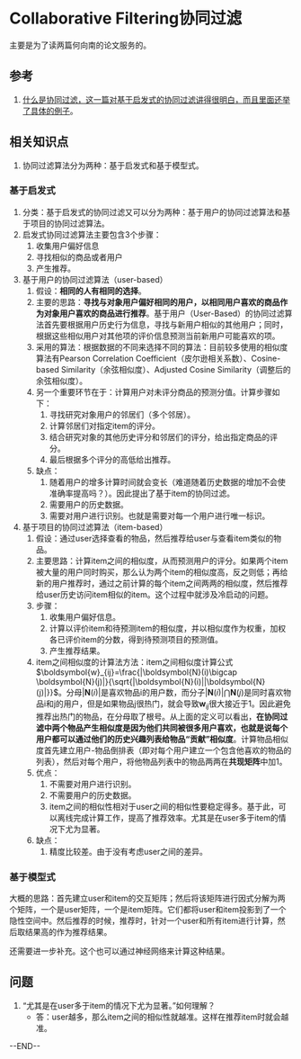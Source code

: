 # Collaborative Filtering协同过滤

主要是为了读两篇何向南的论文服务的。

## 参考

1. [什么是协同过滤，这一篇对基于启发式的协同过滤讲得很明白，而且里面还举了具体的例子](https://www.jianshu.com/p/5463ab162a58)。

## 相关知识点

1. 协同过滤算法分为两种：基于启发式和基于模型式。

### 基于启发式

1. 分类：基于启发式的协同过滤又可以分为两种：基于用户的协同过滤算法和基于项目的协同过滤算法。
2. 启发式协同过滤算法主要包含3个步骤：
   1. 收集用户偏好信息
   2. 寻找相似的商品或者用户
   3. 产生推荐。
3. 基于用户的协同过滤算法（user-based）
   1. 假设：**相同的人有相同的选择**。
   2. 主要的思路：**寻找与对象用户偏好相同的用户，以相同用户喜欢的商品作为对象用户喜欢的商品进行推荐**。基于用户（User-Based）的协同过滤算法首先要根据用户历史行为信息，寻找与新用户相似的其他用户；同时，根据这些相似用户对其他项的评价信息预测当前新用户可能喜欢的项。
   3. 采用的算法：根据数据的不同来选择不同的算法：目前较多使用的相似度算法有Pearson Correlation Coefficient（皮尔逊相关系数）、Cosine-based Similarity（余弦相似度）、Adjusted Cosine Similarity（调整后的余弦相似度）。
   4. 另一个重要环节在于：计算用户对未评分商品的预测分值。计算步骤如下：
      1. 寻找研究对象用户的邻居们（多个邻居）。
      2. 计算邻居们对指定item的评分。
      3. 结合研究对象的其他历史评分和邻居们的评分，给出指定商品的评分。
      4. 最后根据多个评分的高低给出推荐。
   5. 缺点：
      1. 随着用户的增多计算时间就会变长（难道随着历史数据的增加不会使准确率提高吗？）。因此提出了基于item的协同过滤。
      2. 需要用户的历史数据。
      3. 需要对用户进行识别。也就是需要对每一个用户进行唯一标识。
4. 基于项目的协同过滤算法（item-based）
   1. 假设：通过user选择查看的物品，然后推荐给user与查看item类似的物品。
   2. 主要思路：计算item之间的相似度，从而预测用户的评分。如果两个item被大量的用户同时购买，那么认为两个item的相似度高，反之则低；再给新的用户推荐时，通过之前计算的每个item之间两两的相似度，然后推荐给user历史访问item相似的item。这个过程中就涉及冷启动的问题。
   3. 步骤：
      1. 收集用户偏好信息。
      2. 计算以评价item和待预测item的相似度，并以相似度作为权重，加权各已评价item的分数，得到待预测项目的预测值。
      3. 产生推荐结果。
   4. item之间相似度的计算法方法：item之间相似度计算公式$\boldsymbol{w}_{ij}=\frac{|\boldsymbol{N}(i)\bigcap \boldsymbol{N}(j)|}{\sqrt{|\boldsymbol{N}(i)||\boldsymbol{N}(j)|}}$。分母$|\boldsymbol{N}(i)|$是喜欢物品i的用户数，而分子$|\boldsymbol{N}(i)|\bigcap \boldsymbol{N}(j)$是同时喜欢物品i和j的用户，但是如果物品j很热门，就会导致$\boldsymbol{w}_{ij}$很大接近于1。因此避免推荐出热门的物品，在分母取了根号。从上面的定义可以看出，**在协同过滤中两个物品产生相似度是因为他们共同被很多用户喜欢，也就是说每个用户都可以通过他们的历史兴趣列表给物品“贡献”相似度**。计算物品相似度首先建立用户-物品倒排表（即对每个用户建立一个包含他喜欢的物品的列表），然后对每个用户，将他物品列表中的物品两两在**共现矩阵**中加1。
   5. 优点：
      1. 不需要对用户进行识别。
      2. 不需要用户的历史数据。
      3. item之间的相似性相对于user之间的相似性要稳定得多。基于此，可以离线完成计算工作，提高了推荐效率。尤其是在user多于item的情况下尤为显著。
   6. 缺点：
      1. 精度比较差。由于没有考虑user之间的差异。

### 基于模型式

大概的思路：首先建立user和item的交互矩阵；然后将该矩阵进行因式分解为两个矩阵，一个是user矩阵，一个是item矩阵。它们都将user和item投影到了一个隐性空间中。然后推荐的时候，推荐时，针对一个user和所有item进行计算，然后取结果高的作为推荐结果。

还需要进一步补充。这个也可以通过神经网络来计算这种结果。

## 问题

1. “尤其是在user多于item的情况下尤为显著。”如何理解？
    - 答：user越多，那么item之间的相似性就越准。这样在推荐item时就会越准。

--END--
